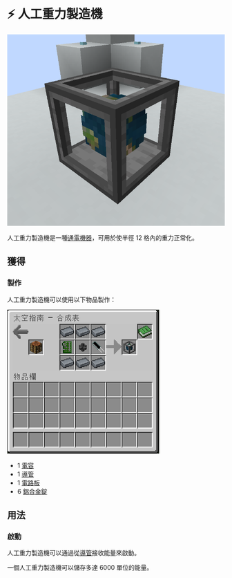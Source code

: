 # ⚡ 人工重力製造機

![](<../.gitbook/assets/image (17).png>)

人工重力製造機是一種[通電機器](../space/energy-systems.md)，可用於使半徑 12 格內的重力正常化。

## 獲得

### 製作

人工重力製造機可以使用以下物品製作：

![](<../.gitbook/assets/image (220) (1) (1) (1) (1) (1) (1) (1) (1) (1).png>)

* 1 [電容](Capacitor.md)
* 1 [導管](Conduit.md)
* 1 [電路板](Circuit-Board.md)
* 6 [鋁合金錠](aluminium-alloy-ingot.md)

## 用法

### 啟動

人工重力製造機可以通過從[導管](Conduit.md)接收能量來啟動。

一個人工重力製造機可以儲存多達 6000 單位的能量。
